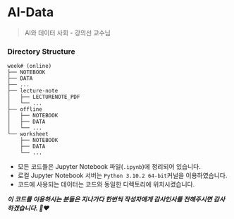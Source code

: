 # AI-Data
> AI와 데이터 사회 - 강의선 교수님

### Directory Structure
```
week# (online)
├── NOTEBOOK
├── DATA
├── ...
├── lecture-note
│   ├── LECTURENOTE_PDF
│   └── ...
├── offline
│   ├── NOTEBOOK
│   ├── DATA
│   └── ...
└── worksheet
    ├── NOTEBOOK
    ├── DATA
    └── ...
```

* 모든 코드들은 Jupyter Notebook 파일(`.ipynb`)에 정리되어 있습니다.
* 로컬 Jupyter Notebook 서버는 `Python 3.10.2 64-bit`커널을 이용하였습니다.
* 코드에 사용되는 데이터는 코드와 동일한 디렉토리에 위치시켰습니다.

***이 코드를 이용하시는 분들은 지나가다 한번씩 작성자에게 감사인사를 전해주시면 감사하겠습니다. 🙏❤️***
